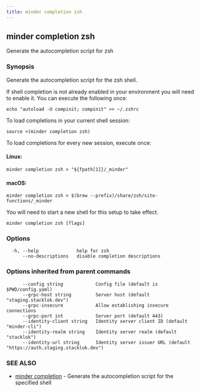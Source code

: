 ```yaml
---
title: minder completion zsh
---
```

## minder completion zsh

Generate the autocompletion script for zsh

### Synopsis

Generate the autocompletion script for the zsh shell.

If shell completion is not already enabled in your environment you will need
to enable it.  You can execute the following once:

	echo "autoload -U compinit; compinit" >> ~/.zshrc

To load completions in your current shell session:

	source <(minder completion zsh)

To load completions for every new session, execute once:

#### Linux:

	minder completion zsh > "${fpath[1]}/_minder"

#### macOS:

	minder completion zsh > $(brew --prefix)/share/zsh/site-functions/_minder

You will need to start a new shell for this setup to take effect.


```
minder completion zsh [flags]
```

### Options

```
  -h, --help              help for zsh
      --no-descriptions   disable completion descriptions
```

### Options inherited from parent commands

```
      --config string            Config file (default is $PWD/config.yaml)
      --grpc-host string         Server host (default "staging.stacklok.dev")
      --grpc-insecure            Allow establishing insecure connections
      --grpc-port int            Server port (default 443)
      --identity-client string   Identity server client ID (default "minder-cli")
      --identity-realm string    Identity server realm (default "stacklok")
      --identity-url string      Identity server issuer URL (default "https://auth.staging.stacklok.dev")
```

### SEE ALSO

* [minder completion](minder_completion.md)	 - Generate the autocompletion script for the specified shell

